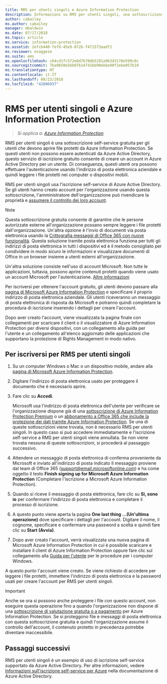 ```yaml
---
title: RMS per utenti singoli e Azure Information Protection
description: Informazioni su RMS per utenti singoli, una sottoscrizione self-service gratuita per gli utenti ai quali sono stati inviati file protetti, ma che non possono essere autenticati perché il reparto IT non gestisce per loro un account di Azure.
author: cabailey
ms.author: cabailey
manager: mbaldwin
ms.date: 07/17/2018
ms.topic: article
ms.service: information-protection
ms.assetid: 2efcb440-fefd-45e9-872b-f471573aadf2
ms.reviewer: esaggese
ms.suite: ems
ms.openlocfilehash: c64cd1fc572e8d7b70db5291a963d3178e599c0c
ms.sourcegitcommit: 7ba9850e5bb07b14741bb90ebbe98f1ebe057b10
ms.translationtype: HT
ms.contentlocale: it-IT
ms.lasthandoff: 08/23/2018
ms.locfileid: "42806937"
---
```

# <a name="rms-for-individuals-and-azure-information-protection"></a>RMS per utenti singoli e Azure Information Protection

>*Si applica a: [Azure Information Protection](https://azure.microsoft.com/pricing/details/information-protection)*

RMS per utenti singoli è una sottoscrizione self-service gratuita per gli utenti che devono aprire file protetti da Azure Information Protection. Se questi utenti non possono essere autenticati da Azure Active Directory, questo servizio di iscrizione gratuito consente di creare un account in Azure Active Directory per un utente. Di conseguenza, questi utenti ora possono effettuare l'autenticazione usando l'indirizzo di posta elettronica aziendale e quindi leggere i file protetti nei computer o dispositivi mobili.

RMS per utenti singoli usa l'iscrizione self-service di Azure Active Directory. Se gli utenti hanno creato account per l'organizzazione usando questa sottoscrizione, l'amministratore dell'organizzazione può rivendicare la proprietà e [assumere il controllo dei loro account](/active-directory/domains-admin-takeover#external-admin-takeover). 


> [!NOTE]
> Questa sottoscrizione gratuita consente di garantire che le persone autorizzate esterne all'organizzazione possano sempre leggere i file protetti dall'organizzazione. Un'altra opzione è l'invio di documenti via posta elettronica usando la [Crittografia messaggi di Office 365 con nuove funzionalità](https://support.office.com/article/7ff0c040-b25c-4378-9904-b1b50210d00e). Questa soluzione tramite posta elettronica funziona per tutti gli indirizzi di posta elettronica in tutti i dispositivi ed è il metodo consigliato per condividere in modo sicuro le informazioni e visualizzare documenti di Office in un browser insieme a utenti esterni all'organizzazione.
> 
> Un'altra soluzione consiste nell'uso di account Microsoft. Non tutte le applicazioni, tuttavia, possono aprire contenuti protetti quando viene usato un account Microsoft per l'autenticazione. [Altre informazioni](secure-collaboration-documents.md#supported-scenarios-for-opening-protected-documents) 

Per iscriversi per ottenere l'account gratuito, gli utenti devono passare alla [pagina di Microsoft Azure Information Protection](https://aka.ms/rms-signup) e specificare il proprio indirizzo di posta elettronica aziendale. Gli utenti riceveranno un messaggio di posta elettronica di risposta da Microsoft e potranno quindi completare la procedura di iscrizione inserendo i dettagli per creare l'account. 

Dopo aver creato l'account, viene visualizzata la pagina finale con collegamenti per scaricare il client o il visualizzatore di Azure Information Protection per diversi dispositivi, con un collegamento alla guida per l'utente e un collegamento all'elenco aggiornato delle applicazioni che supportano la protezione di Rights Management in modo nativo. 

## <a name="to-sign-up-for-rms-for-individuals"></a>Per iscriversi per RMS per utenti singoli

1. Su un computer Windows o Mac o un dispositivo mobile, andare alla [pagina di Microsoft Azure Information Protection](https://aka.ms/rms-signup).

2. Digitare l'indirizzo di posta elettronica usato per proteggere il documento che è necessario aprire.

3. Fare clic su **Accedi**.

    Microsoft usa l'indirizzo di posta elettronica dell'utente per verificare se l'organizzazione dispone già di una [sottoscrizione di Azure Information Protection Premium](https://www.microsoft.com/cloud-platform/azure-information-protection-pricing) o un [abbonamento a Office 365 che include la protezione dei dati tramite Azure Information Protection](http://download.microsoft.com/download/E/C/F/ECF42E71-4EC0-48FF-AA00-577AC14D5B5C/Azure_Information_Protection_licensing_datasheet_EN-US.pdf). Se una di queste sottoscrizioni viene trovata, non è necessario RMS per utenti singoli. In questo caso si può accedere immediatamente e l'iscrizione self-service a RMS per utenti singoli viene annullata. Se non viene trovata nessuna di queste sottoscrizioni, si procederà al passaggio successivo.

4. Attendere un messaggio di posta elettronica di conferma proveniente da Microsoft e inviato all'indirizzo di posta indicato Il messaggio proviene dal team di Office 365 (support@email.microsoftonline.com) e ha come oggetto il testo **Finish signing up for Microsoft Azure Information Protection** (Completare l'iscrizione a Microsoft Azure Information Protection).

5. Quando si riceve il messaggio di posta elettronica, fare clic su **Sì, sono io** per confermare l'indirizzo di posta elettronica e completare il processo di iscrizione.

6. A questo punto viene aperta la pagina **One last thing ...(Un'ultima operazione)** dove specificare i dettagli per l'account. Digitare il nome, il cognome, specificare e confermare una password a scelta e quindi fare clic su **Start (Avvia)**.

7. Dopo aver creato l'account, verrà visualizzata una nuova pagina di Microsoft Azure Information Protection in cui è possibile scaricare e installare il client di Azure Information Protection oppure fare clic sul collegamento alla [Guida per l'utente](./rms-client/client-user-guide.md) per le procedure per i computer Windows.

A questo punto l'account viene creato. Se viene richiesto di accedere per leggere i file protetti, immettere l'indirizzo di posta elettronica e la password usati per creare l'account per RMS per utenti singoli.

> [!IMPORTANT]
> Anche se ora si possono anche proteggere i file con questo account, non eseguire questa operazione fino a quando l'organizzazione non dispone di una [sottoscrizione di valutazione gratuita o a pagamento](https://azure.microsoft.com/pricing/details/information-protection/) per Azure Information Protection. Se si proteggono file e messaggi di posta elettronica con questa sottoscrizione gratuita e quindi l'organizzazione assume il controllo dell'account, il contenuto protetto in precedenza potrebbe diventare inaccessibile.


## <a name="next-steps"></a>Passaggi successivi
RMS per utenti singoli è un esempio di uso di iscrizione self-service supportato da Azure Active Directory. Per altre informazioni, vedere [Informazioni sull'iscrizione self-service per Azure](/active-directory/active-directory-self-service-signup) nella documentazione di Azure Active Directory.

